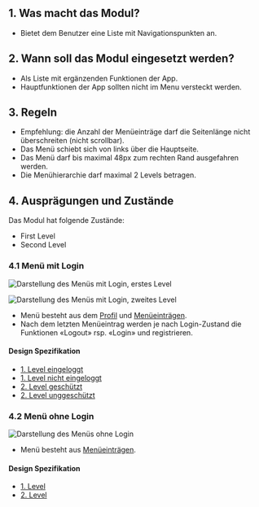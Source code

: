 ## 1. Was macht das Modul?
*   Bietet dem Benutzer eine Liste mit Navigationspunkten an.

## 2. Wann soll das Modul eingesetzt werden?
*   Als Liste mit ergänzenden Funktionen der App.
*   Hauptfunktionen der App sollten nicht im Menu versteckt werden.

## 3. Regeln
*   Empfehlung: die Anzahl der Menüeinträge darf die Seitenlänge nicht überschreiten (nicht scrollbar).
*   Das Menü schiebt sich von links über die Hauptseite.
*   Das Menü darf bis maximal 48px zum rechten Rand ausgefahren werden.
*   Die Menühierarchie darf maximal 2 Levels betragen.

## 4. Ausprägungen und Zustände
Das Modul hat folgende Zustände:
*   First Level
*   Second Level

### 4.1 Menü mit Login
![Darstellung des Menüs mit Login, erstes Level](https://raw.githubusercontent.com/sbb-design-systems/design-system-mobile-documentation/master/documentation/modules/menu/images/MM10_login_first.png 'class: image')

![Darstellung des Menüs mit Login, zweites Level](https://raw.githubusercontent.com/sbb-design-systems/design-system-mobile-documentation/master/documentation/modules/menu/images/MM10_login_second_level.png 'class: image')

*   Menü besteht aus dem [Profil](https://digital.sbb.ch/de/mobile/elemente/profil) und [Menüeinträgen](https://digital.sbb.ch/de/mobile/elemente/menu-eintrag).
*   Nach dem letzten Menüeintrag werden je nach Login-Zustand die Funktionen «Logout» rsp. «Login» und registrieren.

#### Design Spezifikation
*   [1. Level eingeloggt](https://sbb.invisionapp.com/d/main#/console/14051805/322943559/inspect)  
*   [1. Level nicht eingeloggt](https://sbb.invisionapp.com/d/main#/console/14051805/322943559/inspect)  
*   [2. Level geschützt](https://sbb.invisionapp.com/d/main#/console/14051805/322943561/inspect)  
*   [2. Level unggeschützt](https://sbb.invisionapp.com/d/main#/console/14051805/322943562/inspect)

### 4.2 Menü ohne Login
![Darstellung des Menüs ohne Login](https://raw.githubusercontent.com/sbb-design-systems/design-system-mobile-documentation/master/documentation/modules/menu/images/MM10_ohne_login.png 'class: image')

*   Menü besteht aus [Menüeinträgen](https://digital.sbb.ch/de/mobile/elemente/menu-eintrag).

#### Design Spezifikation
*   [1. Level](https://sbb.invisionapp.com/d/main#/console/14051805/322943563/inspect)  
*   [2. Level](https://sbb.invisionapp.com/d/main#/console/14051805/322943564/inspect)